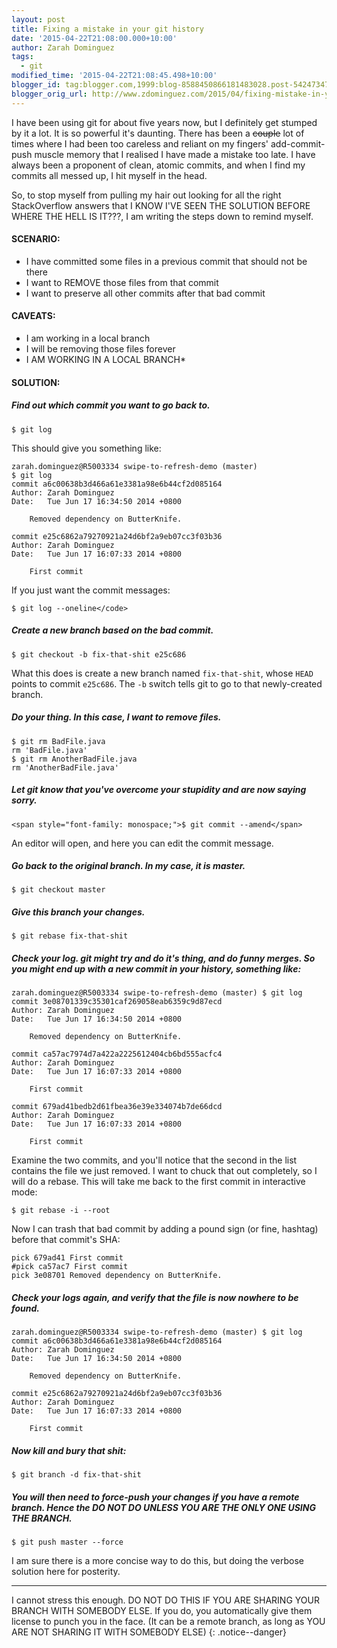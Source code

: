 ```yaml
---
layout: post
title: Fixing a mistake in your git history
date: '2015-04-22T21:08:00.000+10:00'
author: Zarah Dominguez
tags:
  - git
modified_time: '2015-04-22T21:08:45.498+10:00'
blogger_id: tag:blogger.com,1999:blog-8588450866181483028.post-5424734702179850648
blogger_orig_url: http://www.zdominguez.com/2015/04/fixing-mistake-in-your-git-history.html
---
```


I have been using git for about five years now, but I definitely get stumped by it a lot. It is so powerful it's daunting. There has been a <strike>couple</strike> lot of times where I had been too careless and reliant on my fingers' add-commit-push muscle memory that I realised I have made a mistake too late. I have always been a proponent of clean, atomic commits, and when I find my commits all messed up, I hit myself in the head.

So, to stop myself from pulling my hair out looking for all the right StackOverflow answers that I KNOW I'VE SEEN THE SOLUTION BEFORE WHERE THE HELL IS IT???, I am writing the steps down to remind myself.

#### SCENARIO:
- I have committed some files in a previous commit that should not be there
- I want to REMOVE those files from that commit
- I want to preserve all other commits after that bad commit

#### CAVEATS:
- I am working in a local branch
- I will be removing those files forever
- I AM WORKING IN A LOCAL BRANCH*

#### SOLUTION:
##### Find out which commit you want to go back to.
```shell
$ git log
```
This should give you something like:

```shell
zarah.dominguez@R5003334 swipe-to-refresh-demo (master) 
$ git log
commit a6c00638b3d466a61e3381a98e6b44cf2d085164
Author: Zarah Dominguez
Date:   Tue Jun 17 16:34:50 2014 +0800
    
    Removed dependency on ButterKnife.
    
commit e25c6862a79270921a24d6bf2a9eb07cc3f03b36
Author: Zarah Dominguez
Date:   Tue Jun 17 16:07:33 2014 +0800
        
    First commit
```

If you just want the commit messages:
```shell
$ git log --oneline</code>
```

##### Create a new branch based on the bad commit.
```shell
$ git checkout -b fix-that-shit e25c686
```

What this does is create a new branch named `fix-that-shit`, whose `HEAD` points to commit `e25c686`. The `-b` switch tells git to go to that newly-created branch.

##### Do your thing. In this case, I want to remove files.
```shell
$ git rm BadFile.java
rm 'BadFile.java'
$ git rm AnotherBadFile.java
rm 'AnotherBadFile.java'
```

##### Let git know that you've overcome your stupidity and are now saying sorry.
```shell
<span style="font-family: monospace;">$ git commit --amend</span>
```
An editor will open, and here you can edit the commit message.

##### Go back to the original branch. In my case, it is master.
```shell
$ git checkout master
```

##### Give this branch your changes.
```shell
$ git rebase fix-that-shit
```

##### Check your log. git might try and do it's thing, and do funny merges. So you might end up with a new commit in your history, something like:

```shell
zarah.dominguez@R5003334 swipe-to-refresh-demo (master) $ git log
commit 3e08701339c35301caf269058eab6359c9d87ecd
Author: Zarah Dominguez
Date:   Tue Jun 17 16:34:50 2014 +0800

    Removed dependency on ButterKnife.

commit ca57ac7974d7a422a2225612404cb6bd555acfc4
Author: Zarah Dominguez 
Date:   Tue Jun 17 16:07:33 2014 +0800
    
    First commit

commit 679ad41bedb2d61fbea36e39e334074b7de66dcd
Author: Zarah Dominguez
Date:   Tue Jun 17 16:07:33 2014 +0800
    
    First commit
```

Examine the two commits, and you'll notice that the second in the list contains the file we just removed. I want to chuck that out completely, so I will do a rebase. This will take me back to the first commit in interactive mode:

```shell
$ git rebase -i --root
```

Now I can trash that bad commit by adding a pound sign (or fine, hashtag) before that commit's SHA:

```shell
pick 679ad41 First commit
#pick ca57ac7 First commit
pick 3e08701 Removed dependency on ButterKnife.
```

##### Check your logs again, and verify that the file is now nowhere to be found.

```shell
zarah.dominguez@R5003334 swipe-to-refresh-demo (master) $ git log
commit a6c00638b3d466a61e3381a98e6b44cf2d085164
Author: Zarah Dominguez
Date:   Tue Jun 17 16:34:50 2014 +0800
    
    Removed dependency on ButterKnife.

commit e25c6862a79270921a24d6bf2a9eb07cc3f03b36
Author: Zarah Dominguez
Date:   Tue Jun 17 16:07:33 2014 +0800

    First commit
```

##### Now kill and bury that shit:

```shell
$ git branch -d fix-that-shit
```

##### You will then need to force-push your changes if you have a remote branch. Hence the DO NOT DO UNLESS YOU ARE THE ONLY ONE USING THE BRANCH.

```shell
$ git push master --force
```

I am sure there is a more concise way to do this, but doing the verbose solution here for posterity.

-----------

I cannot stress this enough. DO NOT DO THIS IF YOU ARE SHARING YOUR BRANCH WITH SOMEBODY ELSE. If you do, you automatically give them license to punch you in the face. (It can be a remote branch, as long as YOU ARE NOT SHARING IT WITH SOMEBODY ELSE)
{: .notice--danger}
